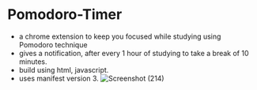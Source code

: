 # Pomodoro-Timer
- a chrome extension to keep you focused while studying using Pomodoro technique
- gives a notification, after every 1 hour of studying to take a break of 10 minutes.
- build using html, javascript.
- uses manifest version 3.
![Screenshot (214)](https://user-images.githubusercontent.com/74653016/191343789-60a15eea-1f3f-4500-b2ac-ddefff4ac662.png)

